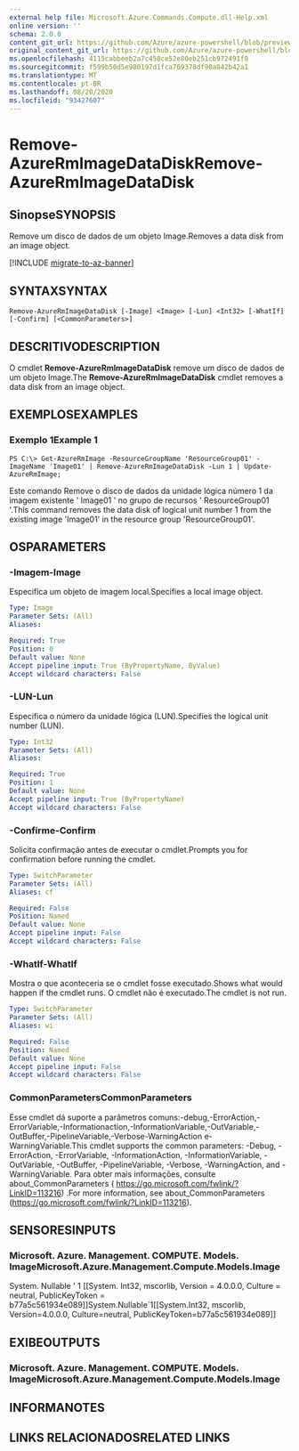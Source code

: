 ```yaml
---
external help file: Microsoft.Azure.Commands.Compute.dll-Help.xml
online version: ''
schema: 2.0.0
content_git_url: https://github.com/Azure/azure-powershell/blob/preview/src/ResourceManager/Compute/Stack/Commands.Compute/help/Remove-AzureRmImageDataDisk.md
original_content_git_url: https://github.com/Azure/azure-powershell/blob/preview/src/ResourceManager/Compute/Stack/Commands.Compute/help/Remove-AzureRmImageDataDisk.md
ms.openlocfilehash: 4115cabbeeb2a7c458ce52e80eb251cb972491f0
ms.sourcegitcommit: f599b50d5e980197d1fca769378df90a842b42a1
ms.translationtype: MT
ms.contentlocale: pt-BR
ms.lasthandoff: 08/20/2020
ms.locfileid: "93427607"
---
```

# <span data-ttu-id="cb4c3-101">Remove-AzureRmImageDataDisk</span><span class="sxs-lookup"><span data-stu-id="cb4c3-101">Remove-AzureRmImageDataDisk</span></span>

## <span data-ttu-id="cb4c3-102">Sinopse</span><span class="sxs-lookup"><span data-stu-id="cb4c3-102">SYNOPSIS</span></span>
<span data-ttu-id="cb4c3-103">Remove um disco de dados de um objeto Image.</span><span class="sxs-lookup"><span data-stu-id="cb4c3-103">Removes a data disk from an image object.</span></span>

[!INCLUDE [migrate-to-az-banner](../../includes/migrate-to-az-banner.md)]

## <span data-ttu-id="cb4c3-104">SYNTAX</span><span class="sxs-lookup"><span data-stu-id="cb4c3-104">SYNTAX</span></span>

```
Remove-AzureRmImageDataDisk [-Image] <Image> [-Lun] <Int32> [-WhatIf] [-Confirm] [<CommonParameters>]
```

## <span data-ttu-id="cb4c3-105">DESCRITIVO</span><span class="sxs-lookup"><span data-stu-id="cb4c3-105">DESCRIPTION</span></span>
<span data-ttu-id="cb4c3-106">O cmdlet **Remove-AzureRmImageDataDisk** remove um disco de dados de um objeto Image.</span><span class="sxs-lookup"><span data-stu-id="cb4c3-106">The **Remove-AzureRmImageDataDisk** cmdlet removes a data disk from an image object.</span></span>

## <span data-ttu-id="cb4c3-107">EXEMPLOS</span><span class="sxs-lookup"><span data-stu-id="cb4c3-107">EXAMPLES</span></span>

### <span data-ttu-id="cb4c3-108">Exemplo 1</span><span class="sxs-lookup"><span data-stu-id="cb4c3-108">Example 1</span></span>
```
PS C:\> Get-AzureRmImage -ResourceGroupName 'ResourceGroup01' -ImageName 'Image01' | Remove-AzureRmImageDataDisk -Lun 1 | Update-AzureRmImage;
```

<span data-ttu-id="cb4c3-109">Este comando Remove o disco de dados da unidade lógica número 1 da imagem existente ' Image01 ' no grupo de recursos ' ResourceGroup01 '.</span><span class="sxs-lookup"><span data-stu-id="cb4c3-109">This command removes the data disk of logical unit number 1 from the existing image 'Image01' in the resource group 'ResourceGroup01'.</span></span>

## <span data-ttu-id="cb4c3-110">OS</span><span class="sxs-lookup"><span data-stu-id="cb4c3-110">PARAMETERS</span></span>

### <span data-ttu-id="cb4c3-111">-Imagem</span><span class="sxs-lookup"><span data-stu-id="cb4c3-111">-Image</span></span>
<span data-ttu-id="cb4c3-112">Especifica um objeto de imagem local.</span><span class="sxs-lookup"><span data-stu-id="cb4c3-112">Specifies a local image object.</span></span>

```yaml
Type: Image
Parameter Sets: (All)
Aliases: 

Required: True
Position: 0
Default value: None
Accept pipeline input: True (ByPropertyName, ByValue)
Accept wildcard characters: False
```

### <span data-ttu-id="cb4c3-113">-LUN</span><span class="sxs-lookup"><span data-stu-id="cb4c3-113">-Lun</span></span>
<span data-ttu-id="cb4c3-114">Especifica o número da unidade lógica (LUN).</span><span class="sxs-lookup"><span data-stu-id="cb4c3-114">Specifies the logical unit number (LUN).</span></span>

```yaml
Type: Int32
Parameter Sets: (All)
Aliases: 

Required: True
Position: 1
Default value: None
Accept pipeline input: True (ByPropertyName)
Accept wildcard characters: False
```

### <span data-ttu-id="cb4c3-115">-Confirme</span><span class="sxs-lookup"><span data-stu-id="cb4c3-115">-Confirm</span></span>
<span data-ttu-id="cb4c3-116">Solicita confirmação antes de executar o cmdlet.</span><span class="sxs-lookup"><span data-stu-id="cb4c3-116">Prompts you for confirmation before running the cmdlet.</span></span>

```yaml
Type: SwitchParameter
Parameter Sets: (All)
Aliases: cf

Required: False
Position: Named
Default value: None
Accept pipeline input: False
Accept wildcard characters: False
```

### <span data-ttu-id="cb4c3-117">-WhatIf</span><span class="sxs-lookup"><span data-stu-id="cb4c3-117">-WhatIf</span></span>
<span data-ttu-id="cb4c3-118">Mostra o que aconteceria se o cmdlet fosse executado.</span><span class="sxs-lookup"><span data-stu-id="cb4c3-118">Shows what would happen if the cmdlet runs.</span></span> <span data-ttu-id="cb4c3-119">O cmdlet não é executado.</span><span class="sxs-lookup"><span data-stu-id="cb4c3-119">The cmdlet is not run.</span></span>

```yaml
Type: SwitchParameter
Parameter Sets: (All)
Aliases: wi

Required: False
Position: Named
Default value: None
Accept pipeline input: False
Accept wildcard characters: False
```

### <span data-ttu-id="cb4c3-120">CommonParameters</span><span class="sxs-lookup"><span data-stu-id="cb4c3-120">CommonParameters</span></span>
<span data-ttu-id="cb4c3-121">Esse cmdlet dá suporte a parâmetros comuns:-debug,-ErrorAction,-ErrorVariable,-Informationaction,-InformationVariable,-OutVariable,-OutBuffer,-PipelineVariable,-Verbose-WarningAction e-WarningVariable.</span><span class="sxs-lookup"><span data-stu-id="cb4c3-121">This cmdlet supports the common parameters: -Debug, -ErrorAction, -ErrorVariable, -InformationAction, -InformationVariable, -OutVariable, -OutBuffer, -PipelineVariable, -Verbose, -WarningAction, and -WarningVariable.</span></span> <span data-ttu-id="cb4c3-122">Para obter mais informações, consulte about_CommonParameters ( https://go.microsoft.com/fwlink/?LinkID=113216) .</span><span class="sxs-lookup"><span data-stu-id="cb4c3-122">For more information, see about_CommonParameters (https://go.microsoft.com/fwlink/?LinkID=113216).</span></span>

## <span data-ttu-id="cb4c3-123">SENSORES</span><span class="sxs-lookup"><span data-stu-id="cb4c3-123">INPUTS</span></span>

### <span data-ttu-id="cb4c3-124">Microsoft. Azure. Management. COMPUTE. Models. Image</span><span class="sxs-lookup"><span data-stu-id="cb4c3-124">Microsoft.Azure.Management.Compute.Models.Image</span></span>
<span data-ttu-id="cb4c3-125">System. Nullable ' 1 [[System. Int32, mscorlib, Version = 4.0.0.0, Culture = neutral, PublicKeyToken = b77a5c561934e089]]</span><span class="sxs-lookup"><span data-stu-id="cb4c3-125">System.Nullable\`1[[System.Int32, mscorlib, Version=4.0.0.0, Culture=neutral, PublicKeyToken=b77a5c561934e089]]</span></span>

## <span data-ttu-id="cb4c3-126">EXIBE</span><span class="sxs-lookup"><span data-stu-id="cb4c3-126">OUTPUTS</span></span>

### <span data-ttu-id="cb4c3-127">Microsoft. Azure. Management. COMPUTE. Models. Image</span><span class="sxs-lookup"><span data-stu-id="cb4c3-127">Microsoft.Azure.Management.Compute.Models.Image</span></span>

## <span data-ttu-id="cb4c3-128">INFORMA</span><span class="sxs-lookup"><span data-stu-id="cb4c3-128">NOTES</span></span>

## <span data-ttu-id="cb4c3-129">LINKS RELACIONADOS</span><span class="sxs-lookup"><span data-stu-id="cb4c3-129">RELATED LINKS</span></span>

